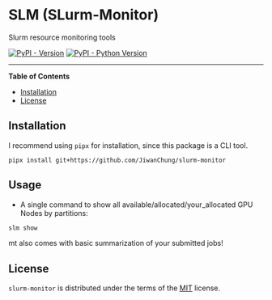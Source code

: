 # SLM (SLurm-Monitor)

Slurm resource monitoring tools

[![PyPI - Version](https://img.shields.io/pypi/v/slurm-monitor.svg)](https://pypi.org/project/slurm-monitor)
[![PyPI - Python Version](https://img.shields.io/pypi/pyversions/slurm-monitor.svg)](https://pypi.org/project/slurm-monitor)

-----

**Table of Contents**

- [Installation](#installation)
- [License](#license)

## Installation

I recommend using `pipx` for installation, since this package is a CLI tool.

```console
pipx install git+https://github.com/JiwanChung/slurm-monitor
```

## Usage

- A single command to show all available/allocated/your_allocated GPU Nodes by partitions:

```bash
slm show
```

mt also comes with basic summarization of your submitted jobs!

## License

`slurm-monitor` is distributed under the terms of the [MIT](https://spdx.org/licenses/MIT.html) license.
